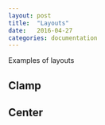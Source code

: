 ```yaml
---
layout: post
title:  "Layouts"
date:   2016-04-27
categories: documentation
---
```


Examples of layouts

## Clamp

## Center
